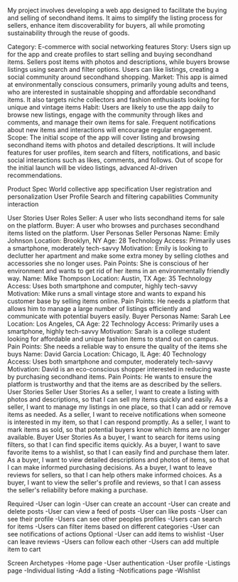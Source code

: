 My project involves developing a web app designed to facilitate the buying and selling of secondhand items. It aims to simplify the listing process for sellers, enhance item discoverability for buyers, all while promoting sustainability through the reuse of goods.

Category: E-commerce with social networking features
Story: Users sign up for the app and create profiles to start selling and buying secondhand items. Sellers post items with photos and descriptions, while buyers browse listings using search and filter options. Users can like listings, creating a social community around secondhand shopping.
Market: This app is aimed at environmentally conscious consumers, primarily young adults and teens, who are interested in sustainable shopping and affordable secondhand items. It also targets niche collectors and fashion enthusiasts looking for unique and vintage items
Habit: Users are likely to use the app daily to browse new listings, engage with the community through likes and comments, and manage their own items for sale. Frequent notifications about new items and interactions will encourage regular engagement.
Scope: The initial scope of the app will cover listing and browsing secondhand items with photos and detailed descriptions. It will include features for user profiles, item search and filters,  notifications, and basic social interactions such as likes, comments, and follows. Out of scope for the initial launch will be video listings, advanced AI-driven recommendations.

Product Spec
World collective app specification
User registration and personalization
User Profile
Search and filtering capabilities
Community interaction

User Stories
User Roles
Seller: A user who lists secondhand items for sale on the platform.
Buyer: A user who browses and purchases secondhand items listed on the platform.
User Personas
Seller Personas
Name: Emily Johnson
Location: Brooklyn, NY
Age: 28
Technology Access: Primarily uses a smartphone, moderately tech-savvy
Motivation: Emily is looking to declutter her apartment and make some extra money by selling clothes and accessories she no longer uses.
Pain Points: She is conscious of her environment and wants to get rid of her items in an environmentally friendly way.
Name: Mike Thompson
Location: Austin, TX
Age: 35
Technology Access: Uses both smartphone and computer, highly tech-savvy
Motivation: Mike runs a small vintage store and wants to expand his customer base by selling items online.
Pain Points: He needs a platform that allows him to manage a large number of listings efficiently and communicate with potential buyers easily.
Buyer Personas
Name: Sarah Lee
Location: Los Angeles, CA
Age: 22
Technology Access: Primarily uses a smartphone, highly tech-savvy
Motivation: Sarah is a college student looking for affordable and unique fashion items to stand out on campus.
Pain Points: She needs a reliable way to ensure the quality of the items she buys
Name: David Garcia
Location: Chicago, IL
Age: 40
Technology Access: Uses both smartphone and computer, moderately tech-savvy
Motivation: David is an eco-conscious shopper interested in reducing waste by purchasing secondhand items.
Pain Points: He wants to ensure the platform is trustworthy and that the items are as described by the sellers.
User Stories
Seller User Stories
As a seller, I want to create a listing with photos and descriptions, so that I can sell my items quickly and easily.
As a seller, I want to manage my listings in one place, so that I can add or remove items as needed.
As a seller, I want to receive notifications when someone is interested in my item, so that I can respond promptly.
As a seller, I want to mark items as sold, so that potential buyers know which items are no longer available.
Buyer User Stories
As a buyer, I want to search for items using filters, so that I can find specific items quickly.
As a buyer, I want to save favorite items to a wishlist, so that I can easily find and purchase them later.
As a buyer, I want to view detailed descriptions and photos of items, so that I can make informed purchasing decisions.
As a buyer, I want to leave reviews for sellers, so that I can help others make informed choices.
 As a buyer, I want to view the seller's profile and reviews, so that I can assess the seller's reliability before making a purchase.

Required
-User can login
-User can create an account
-User can create and delete posts
-User can view a feed of posts
-User can like posts
-User can see their profile
-Users can see other peoples profiles
-Users can search for items
-Users can filter items based on different categories
-User can see notifications of actions
Optional
-User can add items to wishlist
-User can leave reviews
-Users can follow each other
-Users can add multiple item to cart

Screen Archetypes
-Home page
-User authentication
-User profile
-Listings page
-Individual listing
-Add a listing
-Notifications page
-Wishlist











